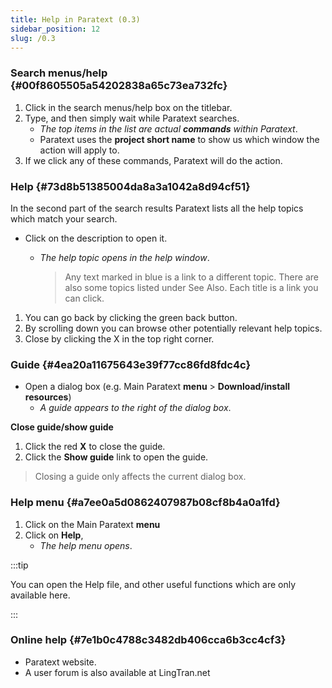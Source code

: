 ```yaml
---
title: Help in Paratext (0.3)
sidebar_position: 12
slug: /0.3
---
```




### Search menus/help[](https://manual.paratext.org/Video-summaries/Introduction/0.2.Navigation/0.3#search-menushelp) {#00f8605505a54202838a65c73ea732fc}

1. Click in the search menus/help box on the titlebar.
1. Type, and then simply wait while Paratext searches.
	- _The top items in the list are actual_ _**commands**_ _within Paratext_.
	- Paratext uses the **project short name** to show us which window the action will apply to.
1. If we click any of these commands, Paratext will do the action.

### Help[](https://manual.paratext.org/Video-summaries/Introduction/0.2.Navigation/0.3#help) {#73d8b51385004da8a3a1042a8d94cf51}


In the second part of the search results Paratext lists all the help topics which match your search.

- Click on the description to open it.
	- _The help topic opens in the help window_.

		> Any text marked in blue is a link to a different topic. There are also some topics listed under See Also. Each title is a link you can click.

1. You can go back by clicking the green back button.
1. By scrolling down you can browse other potentially relevant help topics.
1. Close by clicking the X in the top right corner.

### Guide[](https://manual.paratext.org/Video-summaries/Introduction/0.2.Navigation/0.3#guide) {#4ea20a11675643e39f77cc86fd8fdc4c}

- Open a dialog box (e.g. Main Paratext **menu** &gt; **Download/install resources**)
	- _A guide appears to the right of the dialog box_.

**Close guide/show guide**

1. Click the red **X** to close the guide.
1. Click the **Show guide** link to open the guide.

> Closing a guide only affects the current dialog box.


### Help menu[](https://manual.paratext.org/Video-summaries/Introduction/0.2.Navigation/0.3#help-menu) {#a7ee0a5d0862407987b08cf8b4a0a1fd}

1. Click on the Main Paratext **menu**
1. Click on **Help**,
	- _The help menu opens_.

:::tip

You can open the Help file, and other useful functions which are only available here.

:::




### Online help[](https://manual.paratext.org/Video-summaries/Introduction/0.2.Navigation/0.3#online-help) {#7e1b0c4788c3482db406cca6b3cc4cf3}

- Paratext website.
- A user forum is also available at LingTran.net
